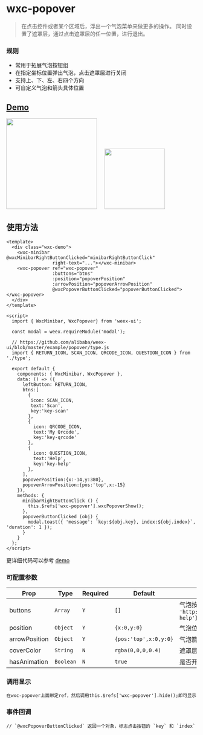 # wxc-popover 

 > 在点击控件或者某个区域后，浮出一个气泡菜单来做更多的操作。 同时设置了遮罩层，通过点击遮罩层的任一位置，进行退出。

### 规则
- 常用于拓展气泡按钮组
- 在指定坐标位置弹出气泡，点击遮罩层进行关闭
- 支持上、下、左、右四个方向
- 可自定义气泡和箭头具体位置

## [Demo](https://h5.m.taobao.com/trip/wx-detection-demo/popover/index.html?_wx_tpl=https%3A%2F%2Fh5.m.taobao.com%2Ftrip%2Fwx-detection-demo%2Fpopover%2Findex.weex.js)

<img src="https://img.alicdn.com/tfs/TB1SnzOb_tYBeNjy1XdXXXXyVXa-562-1000.gif" width="240"/> &nbsp;&nbsp;&nbsp;&nbsp;<img src="https://img.alicdn.com/tfs/TB19m1fcrGYBuNjy0FoXXciBFXa-200-200.png" width="160"/>

## 使用方法

```vue
<template>
  <div class="wxc-demo">
    <wxc-minibar @wxcMinibarRightButtonClicked="minibarRightButtonClick"
                 right-text="..."></wxc-minibar>
    <wxc-popover ref="wxc-popover"
                 :buttons="btns"
                 :position="popoverPosition"
                 :arrowPosition="popoverArrowPosition"
                 @wxcPopoverButtonClicked="popoverButtonClicked"></wxc-popover>
  </div>
</template>

<script>
  import { WxcMinibar, WxcPopover} from 'weex-ui';

  const modal = weex.requireModule('modal');

  // https://github.com/alibaba/weex-ui/blob/master/example/popover/type.js
  import { RETURN_ICON, SCAN_ICON, QRCODE_ICON, QUESTION_ICON } from './type';

  export default {
    components: { WxcMinibar, WxcPopover },
    data: () => ({
      leftButton: RETURN_ICON,
      btns:[
        {
         icon: SCAN_ICON,
         text:'Scan',
         key:'key-scan'
        },
        {
          icon: QRCODE_ICON,
          text:'My Qrcode',
          key:'key-qrcode'
        },
        {
          icon: QUESTION_ICON,
          text:'Help',
          key:'key-help'
        },
      ],
      popoverPosition:{x:-14,y:380},
      popoverArrowPosition:{pos:'top',x:-15}
    }),
    methods: {
      minibarRightButtonClick () {
        this.$refs['wxc-popover'].wxcPopoverShow();
      },
      popoverButtonClicked (obj) {
        modal.toast({ 'message': `key:${obj.key}, index:${obj.index}`, 'duration': 1 });
      }
    }
  };
</script>
```

更详细代码可以参考 [demo](https://github.com/alibaba/weex-ui/blob/master/example/popover/index.vue)

### 可配置参数

| Prop | Type | Required | Default | Description |
|-------------|------------|--------|-----|-----|
| buttons | `Array` |`Y`|`[]` | 气泡按钮数据列表，如 `[{icon: 'http://cdn.zwwill.com/weexui/icon/scan.png',text:'Help',key:'key-help'}]` |
| position | `Object` |`Y`|`{x:0,y:0}` | 气泡位置，x>0 为左边距，x<0 为右边距，y同理 |
| arrowPosition | `Object` |`Y`|`{pos:'top',x:0,y:0}` | 气泡箭头位置，pos 为'top,bottom,left,right'，配合x，y定位箭头位置  |
| coverColor | `String` |`N`|`rgba(0,0,0,0.4)`| 遮罩层颜色，如 `rgba(0,0,0,0.4)`，`rgb(0,0,0)`，`#000` |
| hasAnimation | `Boolean` |`N`| `true` | 是否开启展开动画  |

### 调用显示

```
在wxc-popover上面绑定ref，然后调用this.$refs['wxc-popover'].hide();即可显示
```

### 事件回调

```
// `@wxcPopoverButtonClicked` 返回一个对象，标志点击按钮的 `key` 和 `index`
```
